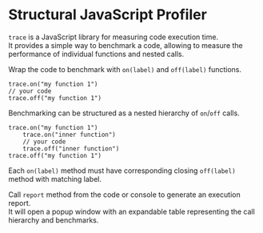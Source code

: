 # Structural JavaScript Profiler

`trace` is a JavaScript library for measuring code execution time.  
It provides a simple way to benchmark a code, allowing to measure the performance of individual functions and nested calls.  

Wrap the code to benchmark with `on(label)` and `off(label)` functions.
```
trace.on("my function 1")
// your code
trace.off("my function 1")
```

Benchmarking can be structured as a nested hierarchy of `on`/`off` calls.
```
trace.on("my function 1")
    trace.on("inner function")
    // your code
    trace.off("inner function")
trace.off("my function 1")
```

Each `on(label)` method must have corresponding closing `off(label)` method with matching label.  

Call `report` method from the code or console to generate an execution report.  
It will open a popup window with an expandable table representing the call hierarchy and benchmarks.  